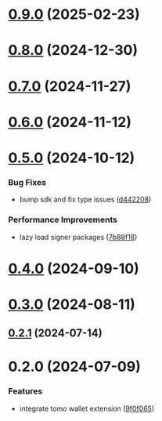 # [0.9.0](https://github.com/rango-exchange/rango-client/compare/provider-tomo@0.8.0...provider-tomo@0.9.0) (2025-02-23)



# [0.8.0](https://github.com/rango-exchange/rango-client/compare/provider-tomo@0.7.0...provider-tomo@0.8.0) (2024-12-30)



# [0.7.0](https://github.com/rango-exchange/rango-client/compare/provider-tomo@0.6.0...provider-tomo@0.7.0) (2024-11-27)



# [0.6.0](https://github.com/rango-exchange/rango-client/compare/provider-tomo@0.5.0...provider-tomo@0.6.0) (2024-11-12)



# [0.5.0](https://github.com/rango-exchange/rango-client/compare/provider-tomo@0.4.0...provider-tomo@0.5.0) (2024-10-12)


### Bug Fixes

* bump sdk and fix type issues ([d442208](https://github.com/rango-exchange/rango-client/commit/d4422083bf5dd27d5f509ce1db7f9560d05428c8))


### Performance Improvements

* lazy load signer packages ([7b88f18](https://github.com/rango-exchange/rango-client/commit/7b88f1834f7b29b4b81ab6c81a07bb88e8ccf55c))



# [0.4.0](https://github.com/rango-exchange/rango-client/compare/provider-tomo@0.3.0...provider-tomo@0.4.0) (2024-09-10)



# [0.3.0](https://github.com/rango-exchange/rango-client/compare/provider-tomo@0.2.1...provider-tomo@0.3.0) (2024-08-11)



## [0.2.1](https://github.com/rango-exchange/rango-client/compare/provider-tomo@0.2.0...provider-tomo@0.2.1) (2024-07-14)



# 0.2.0 (2024-07-09)


### Features

* integrate tomo wallet extension ([9f0f065](https://github.com/rango-exchange/rango-client/commit/9f0f0650fcd213a621dcc6ddca3e32424c1a5ada))



